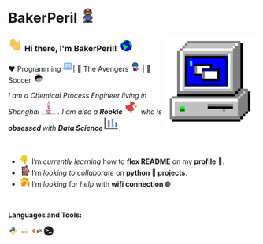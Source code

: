 # BakerPeril <img src="https://github.com/BakerPeril/BakerPeril/blob/master/picture/Mario_Hello_Big.gif" width="30px">


<img align="right" alt="PC GIF" src="https://github.com/BakerPeril/BakerPeril/blob/master/picture/PC.gif" width="190" />


### <img src="https://github.com/BakerPeril/BakerPeril/blob/master/picture/Hi.gif" width="29px"> **Hi there, I'm BakerPeril!** &nbsp;<img src="https://github.com/BakerPeril/BakerPeril/blob/master/picture/Earth.gif" width="24px">

:heart: Programming <img src="https://github.com/BakerPeril/BakerPeril/blob/master/picture/Laptop.svg" width="20vw" />| :black_heart: The Avengers <img src="https://github.com/BakerPeril/BakerPeril/blob/master/picture/Captain America.svg" width="20vw" /> | :blue_heart: Soccer <img src="https://github.com/BakerPeril/BakerPeril/blob/master/picture/Captain Tsubasa.svg" width="20vw" />

<p>
  <em>
    I am a Chemical Process Engineer living in Shanghai 
    <img src="https://github.com/BakerPeril/BakerPeril/blob/master/picture/shanghai.svg" width="30px"> .
    I am also a <b> Rookie </b> <img src="https://github.com/BakerPeril/BakerPeril/blob/master/picture/bird.svg" width="30px">   who is <b> obsessed </b> with <b> Data Science </b> 
    <img src="https://github.com/BakerPeril/BakerPeril/blob/master/picture/data.svg" width="30px">.
  </em>  
</p>

<br>

- <img alt='GIF' src="https://github.com/BakerPeril/BakerPeril/blob/master/picture/wave.gif" width="20vw" /> I’m *currently learning* how to **flex README** on my **profile** 💪.
- <img alt='GIF' src="https://github.com/BakerPeril/BakerPeril/blob/master/picture/gandalf_parrot.gif" width="20vw" /> I’m *looking to collaborate* on **python 🐍 projects**.
- <img alt="GIF" src="https://github.com/BakerPeril/BakerPeril/blob/master/picture/hmm.gif" width="20vw" /> I’m *looking* for *help* with **wifi connection 🌐**

</br>

**Languages and Tools:**  

<code><img height="20" src="https://raw.githubusercontent.com/github/explore/80688e429a7d4ef2fca1e82350fe8e3517d3494d/topics/python/python.png"></code>
<code><img height="20" src="https://raw.githubusercontent.com/github/explore/80688e429a7d4ef2fca1e82350fe8e3517d3494d/topics/mysql/mysql.png"></code>
<code><img height="20" src="https://raw.githubusercontent.com/github/explore/80688e429a7d4ef2fca1e82350fe8e3517d3494d/topics/git/git.png"></code>
<code><img height="20" src="https://raw.githubusercontent.com/github/explore/80688e429a7d4ef2fca1e82350fe8e3517d3494d/topics/terminal/terminal.png"></code>
